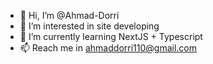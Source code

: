 - 👋 Hi, I’m @Ahmad-Dorri
- 👀 I’m interested in site developing
- 🌱 I’m currently learning NextJS + Typescript
- 📫 Reach me in ahmaddorri110@gmail.com

<!---
Ahmad-Dorri/Ahmad-Dorri is a ✨ special ✨ repository because its `README.md` (this file) appears on your GitHub profile.
You can click the Preview link to take a look at your changes.
--->
